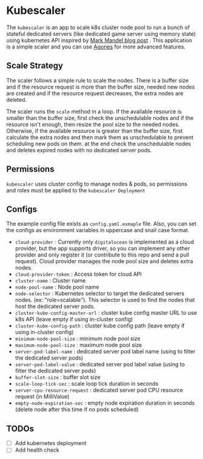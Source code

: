 # Kubescaler
The `kubescaler` is an app to scale k8s cluster node pool to run a bunch of stateful dedicated servers (like dedicated game server using memory state) using kubernetes API inspired by [Mark Mandel blog post](https://www.compoundtheory.com/scaling-dedicated-game-servers-with-kubernetes-part-3-scaling-up-nodes/) . This application is a simple scaler and you can use [Agones](https://agones.dev/site/) for more advanced features.

## Scale Strategy
The scaler follows a simple rule to scale the nodes. There is a buffer size and if the resource request is more than the buffer size, needed new nodes are created and if the resource request decreases, the extra nodes are deleted.

The scaler runs the `scale` method in a loop. If the available resource is smaller than the buffer size, first check the unschedulable nodes and if the resource isn't enough, then resize the pool size to the needed nodes. Otherwise, if the available resource is greater than the buffer size, first calculate the extra nodes and then mark them as unschedulable to prevent scheduling new pods on them. at the end check the unschedulable nodes and deletes expired nodes with no dedicated server pods.

## Permissions
`kubescaler` uses cluster config to manage nodes & pods, so permissions and roles must be applied to the  `kubescaler Deployment`

## Configs
The example config file exists as `config.yaml.exmaple` file. Also, you can set the configs as environment variables in uppercase and snail case format.

* `cloud-provider` : Currently only `digitalocean` is implemented as a cloud provider, but the app supports driver, so you can implement any other provider and only register it (or contribute to this repo and send a pull request). Cloud provider manages the node pool size and deletes extra nodes.
* `cloud-provider-token` : Access token for cloud API
* `cluster-name` : Cluster name
* `node-pool-name` : Node pool name
* `node-selector` : Kubernetes selector to target the dedicated servers nodes. (ex: "role=scalable"). This selector is used to find the nodes that host the dedicated server pods.
* `cluster-kube-config-master-url` : cluster kube config master URL to use k8s API (leave empty if using in-cluster config)
* `cluster-kube-config-path` :  cluster kube config path (leave empty if using in-cluster config)
* `minimum-node-pool-size` : minimum node pool size  
* `maximum-node-pool-size` : maximum node pool size  
* `server-pod-label-name` : dedicated server pod label name  (using to filter the dedicated server pods)
* `server-pod-label-value` : dedicated server pod label value   (using to filter the dedicated server pods)
* `buffer-slot-size` : buffer slot size
* `scale-loop-tick-sec` : scale loop tick duration in seconds 
* `server-cpu-resource-request` : dedicated server pod CPU resource request (in MilliValue)  
* `empty-node-expiration-sec` : empty node expiration duration in seconds (delete node after this time if no pods scheduled)


## TODOs
* [ ] Add kubernetes deployment
* [ ] Add health check
